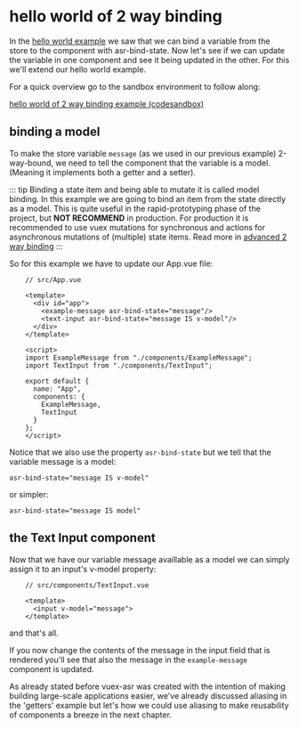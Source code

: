 # hello world of 2 way binding

In the [hello world example](./hello-world-example.html) we saw that we can bind a variable from the store to the component with asr-bind-state. Now let's see if we can update the variable in one component and see it being updated in the other. For this we'll extend our hello world example.

For a quick overview go to the sandbox environment to follow along:

[hello world of 2 way binding example (codesandbox)](https://codesandbox.io/s/manual-hello-world-of-2-way-binding-lcjpx)

## binding a model

To make the store variable `message` (as we used in our previous example) 2-way-bound, we need to tell the component that the variable is a model. (Meaning it implements both a getter and a setter).

::: tip
Binding a state item and being able to mutate it is called model binding. In this example we are going to bind an item from the state directly as a model. This is quite useful in the rapid-prototyping phase of the project, but **NOT RECOMMEND** in production. For production it is recommended to use vuex mutations for synchronous and actions for asynchronous mutations of (multiple) state items. Read more in [advanced 2 way binding](./advanced-2-way-binding.html)
::: 

So for this example we have to update our App.vue file:
```vue{6}
    // src/App.vue
    
    <template>
      <div id="app">
        <example-message asr-bind-state="message"/>
        <text-input asr-bind-state="message IS v-model"/>
      </div>
    </template>
    
    <script>
    import ExampleMessage from "./components/ExampleMessage";
    import TextInput from "./components/TextInput";
    
    export default {
      name: "App",
      components: {
        ExampleMessage,
    	TextInput
      }
    };
    </script>
```
Notice that we also use the property `asr-bind-state` but we tell that the variable message is a model: 

`asr-bind-state="message IS v-model"` 

or simpler:

`asr-bind-state="message IS model"`

## the Text Input component

Now that we have our variable message availlable as a model we can simply assign it to an input's v-model property:
```vue{4}
    // src/components/TextInput.vue
    
    <template>
      <input v-model="message">
    </template>
```
and that's all.

If you now change the contents of the message in the input field that is rendered you'll see that also the message in the `example-message` component is updated.

As already stated before vuex-asr was created with the intention of making building large-scale applications easier, we've already discussed aliasing in the 'getters' example but let's how we could use aliasing to make reusability of components a breeze in the next chapter.